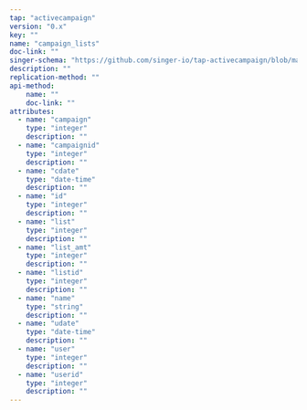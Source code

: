 ```yaml
---
tap: "activecampaign"
version: "0.x"
key: ""
name: "campaign_lists"
doc-link: ""
singer-schema: "https://github.com/singer-io/tap-activecampaign/blob/master/tap_activecampaign/schemas/campaign_lists.json"
description: ""
replication-method: ""
api-method:
    name: ""
    doc-link: ""
attributes:
  - name: "campaign"
    type: "integer"
    description: ""
  - name: "campaignid"
    type: "integer"
    description: ""
  - name: "cdate"
    type: "date-time"
    description: ""
  - name: "id"
    type: "integer"
    description: ""
  - name: "list"
    type: "integer"
    description: ""
  - name: "list_amt"
    type: "integer"
    description: ""
  - name: "listid"
    type: "integer"
    description: ""
  - name: "name"
    type: "string"
    description: ""
  - name: "udate"
    type: "date-time"
    description: ""
  - name: "user"
    type: "integer"
    description: ""
  - name: "userid"
    type: "integer"
    description: ""
---
```

